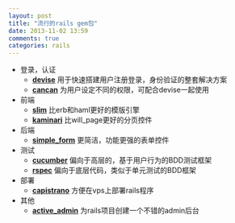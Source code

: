 ```yaml
---
layout: post
title: "流行的rails gem包"
date: 2013-11-02 13:59
comments: true
categories: rails
---
```

* 登录，认证
    * **[devise][]** 用于快速搭建用户注册登录，身份验证的整套解决方案
    * **[cancan][]** 为用户设定不同的权限，可配合devise一起使用
* 前端
    * **[slim][]** 比erb和haml更好的模版引擎
    * **[kaminari][]** 比will_page更好的分页控件
* 后端
    * **[simple_form][]** 更简洁，功能更强的表单控件
* 测试
    * **[cucumber][]** 偏向于高层的，基于用户行为的BDD测试框架
    * **[rspec][]** 偏向于底层代码，类似于单元测试的BDD框架
* 部署
    * **[capistrano][]** 方便在vps上部署rails程序
* 其他
    * **[active_admin][]** 为rails项目创建一个不错的admin后台

[devise]: https://github.com/plataformatec/devise
[cancan]: https://github.com/ryanb/cancan
[slim]: http://slim-lang.com/
[kaminari]: https://github.com/amatsuda/kaminari
[simple_form]: https://github.com/plataformatec/simple_form
[cucumber]: https://github.com/cucumber/cucumber
[rspec]: https://github.com/rspec/rspec-rails
[capistrano]: https://github.com/capistrano/capistrano
[active_admin]: https://github.com/gregbell/active_admin
